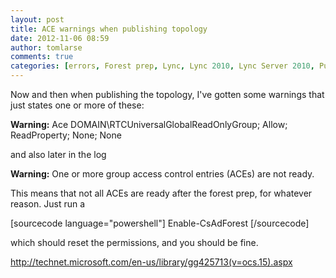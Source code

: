 ```yaml
---
layout: post
title: ACE warnings when publishing topology
date: 2012-11-06 08:59
author: tomlarse
comments: true
categories: [errors, Forest prep, Lync, Lync 2010, Lync Server 2010, Publish topology, quickfix, Topology Builder, Unified Communications, warnings]
---
```

Now and then when publishing the topology, I've gotten some warnings that just states one or more of these:

<strong>Warning:</strong> Ace DOMAIN\RTCUniversalGlobalReadOnlyGroup; Allow; ReadProperty; None; None

and also later in the log

<strong>Warning:</strong> One or more group access control entries (ACEs) are not ready.

This means that not all ACEs are ready after the forest prep, for whatever reason. Just run a

[sourcecode language="powershell"]
Enable-CsAdForest
[/sourcecode]

which should reset the permissions, and you should be fine.

<a href="http://technet.microsoft.com/en-us/library/gg425713(v=ocs.15).aspx">http://technet.microsoft.com/en-us/library/gg425713(v=ocs.15).aspx</a>

